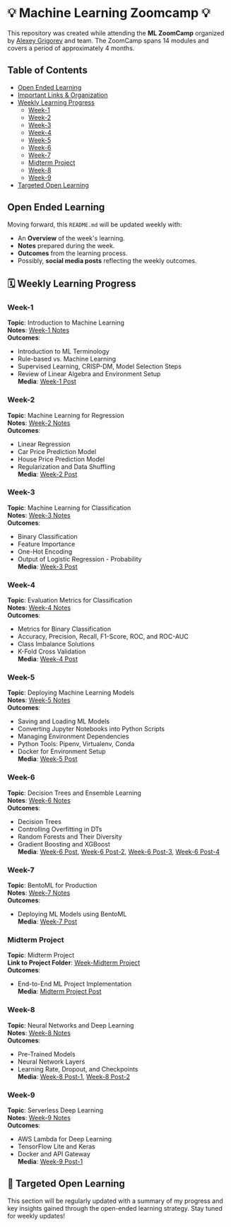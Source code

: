 # 💡 Machine Learning Zoomcamp 💡

This repository was created while attending the **ML ZoomCamp** organized by [Alexey Grigorev](https://github.com/alexeygrigorev) and team. The ZoomCamp spans 14 modules and covers a period of approximately 4 months.

## Table of Contents
- [Open Ended Learning](#open-ended-learning)
- [Important Links & Organization](#important-links--organization)
- [Weekly Learning Progress](#weekly-learning-progress)
  - [Week-1](#week-1)
  - [Week-2](#week-2)
  - [Week-3](#week-3)
  - [Week-4](#week-4)
  - [Week-5](#week-5)
  - [Week-6](#week-6)
  - [Week-7](#week-7)
  - [Midterm Project](#midterm-project)
  - [Week-8](#week-8)
  - [Week-9](#week-9)
- [Targeted Open Learning](#targeted-open-learning)

## Open Ended Learning
Moving forward, this `README.md` will be updated weekly with:
- An **Overview** of the week's learning.
- **Notes** prepared during the week.
- **Outcomes** from the learning process.
- Possibly, **social media posts** reflecting the weekly outcomes.


## 🗓️ Weekly Learning Progress

### Week-1
**Topic**: Introduction to Machine Learning  
**Notes**: [Week-1 Notes](#)  
**Outcomes**:  
- Introduction to ML Terminology  
- Rule-based vs. Machine Learning  
- Supervised Learning, CRISP-DM, Model Selection Steps  
- Review of Linear Algebra and Environment Setup  
**Media**: [Week-1 Post](#)

### Week-2
**Topic**: Machine Learning for Regression  
**Notes**: [Week-2 Notes](#)  
**Outcomes**:  
- Linear Regression  
- Car Price Prediction Model  
- House Price Prediction Model  
- Regularization and Data Shuffling  
**Media**: [Week-2 Post](#)

### Week-3
**Topic**: Machine Learning for Classification  
**Notes**: [Week-3 Notes](#)  
**Outcomes**:  
- Binary Classification  
- Feature Importance  
- One-Hot Encoding  
- Output of Logistic Regression - Probability  
**Media**: [Week-3 Post](#)

### Week-4
**Topic**: Evaluation Metrics for Classification  
**Notes**: [Week-4 Notes](#)  
**Outcomes**:  
- Metrics for Binary Classification  
- Accuracy, Precision, Recall, F1-Score, ROC, and ROC-AUC  
- Class Imbalance Solutions  
- K-Fold Cross Validation  
**Media**: [Week-4 Post](#)

### Week-5
**Topic**: Deploying Machine Learning Models  
**Notes**: [Week-5 Notes](#)  
**Outcomes**:  
- Saving and Loading ML Models  
- Converting Jupyter Notebooks into Python Scripts  
- Managing Environment Dependencies  
- Python Tools: Pipenv, Virtualenv, Conda  
- Docker for Environment Setup  
**Media**: [Week-5 Post](#)

### Week-6
**Topic**: Decision Trees and Ensemble Learning  
**Notes**: [Week-6 Notes](#)  
**Outcomes**:  
- Decision Trees  
- Controlling Overfitting in DTs  
- Random Forests and Their Diversity  
- Gradient Boosting and XGBoost  
**Media**: [Week-6 Post](#), [Week-6 Post-2](#), [Week-6 Post-3](#), [Week-6 Post-4](#)

### Week-7
**Topic**: BentoML for Production  
**Notes**: [Week-7 Notes](#)  
**Outcomes**:  
- Deploying ML Models using BentoML  
**Media**: [Week-7 Post](#)

### Midterm Project
**Topic**: Midterm Project  
**Link to Project Folder**: [Week-Midterm Project](#)  
**Outcomes**:  
- End-to-End ML Project Implementation  
**Media**: [Midterm Project Post](#)

### Week-8
**Topic**: Neural Networks and Deep Learning  
**Notes**: [Week-8 Notes](#)  
**Outcomes**:  
- Pre-Trained Models  
- Neural Network Layers  
- Learning Rate, Dropout, and Checkpoints  
**Media**: [Week-8 Post-1](#), [Week-8 Post-2](#)

### Week-9
**Topic**: Serverless Deep Learning  
**Notes**: [Week-9 Notes](#)  
**Outcomes**:  
- AWS Lambda for Deep Learning  
- TensorFlow Lite and Keras  
- Docker and API Gateway  
**Media**: [Week-9 Post-1](#)

## 📖 Targeted Open Learning
This section will be regularly updated with a summary of my progress and key insights gained through the open-ended learning strategy. Stay tuned for weekly updates!
